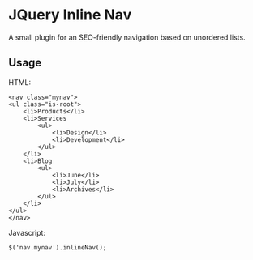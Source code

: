# JQuery Inline Nav

A small plugin for an SEO-friendly navigation based on unordered lists.

## Usage

HTML:
```
<nav class="mynav">
<ul class="is-root">
    <li>Products</li>
    <li>Services
        <ul>
            <li>Design</li>
            <li>Development</li>
        </ul>
    </li>
    <li>Blog
        <ul>
            <li>June</li>
            <li>July</li>
            <li>Archives</li>
        </ul>
    </li>
</ul>
</nav>
```

Javascript:
```
$('nav.mynav').inlineNav();
```
